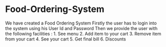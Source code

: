 # Food-Ordering-System
We have created a Food Ordering System
Firstly the user has to login into the system using his User Id and Password
Then we provide the user with the following facilities : 1. See menu
                                                         2. Add item to your cart
                                                         3. Remove item from your cart
                                                         4. See your cart
                                                         5. Get final bill
                                                         6. Discounts
      
